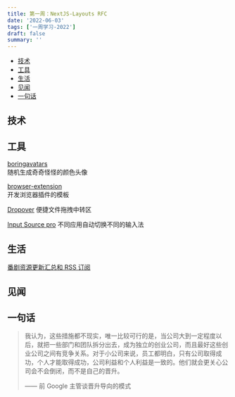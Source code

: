 ```yaml
---
title: 第一周：NextJS-Layouts RFC
date: '2022-06-03'
tags: ['一周学习-2022']
draft: false
summary: ''
---
```


- [技术](#技术)
- [工具](#工具)
- [生活](#生活)
- [见闻](#见闻)
- [一句话](#一句话)

## 技术

## 工具

[boringavatars](https://boringavatars.com/)  
随机生成奇奇怪怪的颜色头像

[browser-extension](https://github.com/Debdut/browser-extension)  
开发浏览器插件的模板

[Dropover](https://apps.apple.com/cn/app/dropover/id1355679052?mt=12)
便捷文件拖拽中转区

[Input Source pro](https://inputsource.pro/zh-CN?utm_source=appinn.com)
不同应用自动切换不同的输入法

## 生活

[番剧资源更新汇总和 RSS 订阅](https://mikanani.me/)

## 见闻

## 一句话

> 我认为，这些措施都不现实，唯一比较可行的是，当公司大到一定程度以后，就把一些部门和团队拆分出去，成为独立的创业公司，而且最好这些创业公司之间有竞争关系。对于小公司来说，员工都明白，只有公司取得成功，个人才能取得成功，公司利益和个人利益是一致的。他们就会更关心公司会不会倒闭，而不是自己的晋升。
>
> —— 前 Google 主管谈晋升导向的模式
